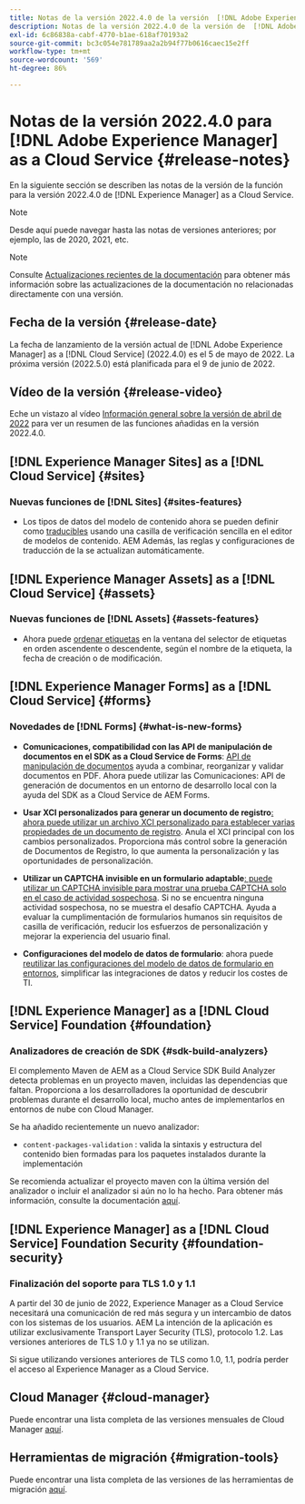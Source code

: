 ```yaml
---
title: Notas de la versión 2022.4.0 de la versión  [!DNL Adobe Experience Manager]  as a Cloud Service.
description: Notas de la versión 2022.4.0 de la versión de  [!DNL Adobe Experience Manager]  as a Cloud Service.
exl-id: 6c86838a-cabf-4770-b1ae-618af70193a2
source-git-commit: bc3c054e781789aa2a2b94f77b0616caec15e2ff
workflow-type: tm+mt
source-wordcount: '569'
ht-degree: 86%

---
```


# Notas de la versión 2022.4.0 para [!DNL Adobe Experience Manager] as a Cloud Service {#release-notes}

En la siguiente sección se describen las notas de la versión de la función para la versión 2022.4.0 de [!DNL Experience Manager] as a Cloud Service.

>[!NOTE]
>
>Desde aquí puede navegar hasta las notas de versiones anteriores; por ejemplo, las de 2020, 2021, etc.

>[!NOTE]
>
>Consulte [Actualizaciones recientes de la documentación](https://experienceleague.adobe.com/docs/experience-manager-release-information/aem-release-updates/doc-updates/documentation-updates.html?lang=es) para obtener más información sobre las actualizaciones de la documentación no relacionadas directamente con una versión.

## Fecha de la versión {#release-date}

La fecha de lanzamiento de la versión actual de [!DNL Adobe Experience Manager] as a [!DNL Cloud Service] (2022.4.0) es el 5 de mayo de 2022.
La próxima versión (2022.5.0) está planificada para el 9 de junio de 2022.

## Vídeo de la versión {#release-video}

Eche un vistazo al vídeo [Información general sobre la versión de abril de 2022](https://video.tv.adobe.com/v/342612?quality=12) para ver un resumen de las funciones añadidas en la versión 2022.4.0.

## [!DNL Experience Manager Sites] as a [!DNL Cloud Service] {#sites}

### Nuevas funciones de [!DNL Sites] {#sites-features}

* Los tipos de datos del modelo de contenido ahora se pueden definir como [traducibles](/help/assets/content-fragments/content-fragments-models.md#properties) usando una casilla de verificación sencilla en el editor de modelos de contenido. AEM Además, las reglas y configuraciones de traducción de la se actualizan automáticamente.

## [!DNL Experience Manager Assets] as a [!DNL Cloud Service] {#assets}

### Nuevas funciones de [!DNL Assets] {#assets-features}

* Ahora puede [ordenar etiquetas](/help/assets/organize-assets.md#use-tags-to-organize-assets) en la ventana del selector de etiquetas en orden ascendente o descendente, según el nombre de la etiqueta, la fecha de creación o de modificación.


## [!DNL Experience Manager Forms] as a [!DNL Cloud Service] {#forms}

### Novedades de [!DNL Forms] {#what-is-new-forms}

* **Comunicaciones, compatibilidad con las API de manipulación de documentos en el SDK as a Cloud Service de Forms**: [API de manipulación de documentos](/help/forms/aem-forms-cloud-service-communications.md) ayuda a combinar, reorganizar y validar documentos en PDF. Ahora puede utilizar las Comunicaciones: API de generación de documentos en un entorno de desarrollo local con la ayuda del SDK as a Cloud Service de AEM Forms.

* **Usar XCI personalizados para generar un documento de registro**[: ahora puede utilizar un archivo XCI personalizado para establecer varias propiedades de un documento de registro](/help/forms/generate-document-of-record-for-non-xfa-based-adaptive-forms.md#use-a-custom-xci-file). Anula el XCI principal con los cambios personalizados. Proporciona más control sobre la generación de Documentos de Registro, lo que aumenta la personalización y las oportunidades de personalización.

* **Utilizar un CAPTCHA invisible en un formulario adaptable**[: puede utilizar un CAPTCHA invisible para mostrar una prueba CAPTCHA solo en el caso de actividad sospechosa](/help/forms/captcha-adaptive-forms.md). Si no se encuentra ninguna actividad sospechosa, no se muestra el desafío CAPTCHA. Ayuda a evaluar la cumplimentación de formularios humanos sin requisitos de casilla de verificación, reducir los esfuerzos de personalización y mejorar la experiencia del usuario final.

* **Configuraciones del modelo de datos de formulario**: ahora puede [reutilizar las configuraciones del modelo de datos de formulario en entornos](/help/forms/create-form-data-models.md#runmode-specific-context-aware-config), simplificar las integraciones de datos y reducir los costes de TI.


## [!DNL Experience Manager] as a [!DNL Cloud Service] Foundation {#foundation}

### Analizadores de creación de SDK {#sdk-build-analyzers}

El complemento Maven de AEM as a Cloud Service SDK Build Analyzer detecta problemas en un proyecto maven, incluidas las dependencias que faltan. Proporciona a los desarrolladores la oportunidad de descubrir problemas durante el desarrollo local, mucho antes de implementarlos en entornos de nube con Cloud Manager.

Se ha añadido recientemente un nuevo analizador:

* `content-packages-validation` : valida la sintaxis y estructura del contenido bien formadas para los paquetes instalados durante la implementación

Se recomienda actualizar el proyecto maven con la última versión del analizador o incluir el analizador si aún no lo ha hecho. Para obtener más información, consulte la documentación [aquí](https://experienceleague.adobe.com/docs/experience-manager-core-components/using/developing/archetype/build-analyzer-maven-plugin.html?lang=es).

## [!DNL Experience Manager] as a [!DNL Cloud Service] Foundation Security {#foundation-security}

### Finalización del soporte para TLS 1.0 y 1.1

A partir del 30 de junio de 2022, Experience Manager as a Cloud Service necesitará una comunicación de red más segura y un intercambio de datos con los sistemas de los usuarios. AEM La intención de la aplicación es utilizar exclusivamente Transport Layer Security (TLS), protocolo 1.2. Las versiones anteriores de TLS 1.0 y 1.1 ya no se utilizan.

Si sigue utilizando versiones anteriores de TLS como 1.0, 1.1, podría perder el acceso al Experience Manager as a Cloud Service.

## Cloud Manager {#cloud-manager}

Puede encontrar una lista completa de las versiones mensuales de Cloud Manager [aquí](/help/implementing/cloud-manager/release-notes/current.md).

## Herramientas de migración {#migration-tools}

Puede encontrar una lista completa de las versiones de las herramientas de migración [aquí](/help/journey-migration/release-notes/release-notes-migration-tools-current.md).
